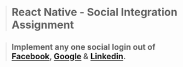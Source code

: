 > # React Native - Social Integration Assignment

> ## Implement any one social login out of [Facebook](https://github.com/facebookarchive/react-native-fbsdk), [Google](https://github.com/react-native-google-signin/google-signin) & [Linkedin](https://github.com/xcarpentier/react-native-linkedin).

> ##
